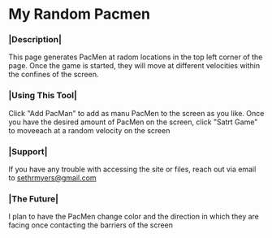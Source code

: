 # My Random Pacmen

### |Description|

This page generates PacMen at radom locations in the top left corner of the page. Once the game is started, they will move at different velocities within the confines of the screen.

### |Using This Tool|

Click "Add PacMan" to add as manu PacMen to the screen as you like. Once you have the desired amount of PacMen on the screen, click "Satrt Game" to moveeach at a random velocity on the screen

### |Support|

If you have any trouble with accessing the site or files, reach out via email to sethrmyers@gmail.com

### |The Future|

I plan to have the PacMen change color and the direction in which they are facing once contacting the barriers of the screen
